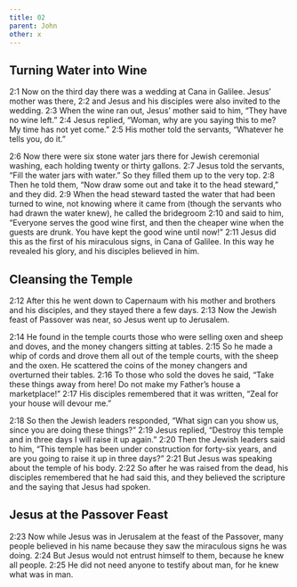 ```yaml
---
title: 02
parent: John
other: x
---
```


## Turning Water into Wine

<a name="2:1">2:1</a> Now on the third day there was a wedding at Cana in Galilee. Jesus’ mother was there, <a name="2:2">2:2</a> and Jesus and his disciples were also invited to the wedding. <a name="2:3">2:3</a> When the wine ran out, Jesus’ mother said to him, “They have no wine left.” <a name="2:4">2:4</a> Jesus replied, “Woman, why are you saying this to me? My time has not yet come.” <a name="2:5">2:5</a> His mother told the servants, “Whatever he tells you, do it.”

<a name="2:6">2:6</a> Now there were six stone water jars there for Jewish ceremonial washing, each holding twenty or thirty gallons. <a name="2:7">2:7</a> Jesus told the servants, “Fill the water jars with water.” So they filled them up to the very top. <a name="2:8">2:8</a> Then he told them, “Now draw some out and take it to the head steward,” and they did. <a name="2:9">2:9</a> When the head steward tasted the water that had been turned to wine, not knowing where it came from (though the servants who had drawn the water knew), he called the bridegroom <a name="2:10">2:10</a> and said to him, “Everyone serves the good wine first, and then the cheaper wine when the guests are drunk. You have kept the good wine until now!” <a name="2:11">2:11</a> Jesus did this as the first of his miraculous signs, in Cana of Galilee. In this way he revealed his glory, and his disciples believed in him.

## Cleansing the Temple

<a name="2:12">2:12</a> After this he went down to Capernaum with his mother and brothers and his disciples, and they stayed there a few days. <a name="2:13">2:13</a> Now the Jewish feast of Passover was near, so Jesus went up to Jerusalem.

<a name="2:14">2:14</a> He found in the temple courts those who were selling oxen and sheep and doves, and the money changers sitting at tables. <a name="2:15">2:15</a> So he made a whip of cords and drove them all out of the temple courts, with the sheep and the oxen. He scattered the coins of the money changers and overturned their tables. <a name="2:16">2:16</a> To those who sold the doves he said, “Take these things away from here! Do not make my Father’s house a marketplace!” <a name="2:17">2:17</a> His disciples remembered that it was written, “Zeal for your house will devour me.”

<a name="2:18">2:18</a> So then the Jewish leaders responded, “What sign can you show us, since you are doing these things?” <a name="2:19">2:19</a> Jesus replied, “Destroy this temple and in three days I will raise it up again.” <a name="2:20">2:20</a> Then the Jewish leaders said to him, “This temple has been under construction for forty-six years, and are you going to raise it up in three days?” <a name="2:21">2:21</a> But Jesus was speaking about the temple of his body. <a name="2:22">2:22</a> So after he was raised from the dead, his disciples remembered that he had said this, and they believed the scripture and the saying that Jesus had spoken.

## Jesus at the Passover Feast

<a name="2:23">2:23</a> Now while Jesus was in Jerusalem at the feast of the Passover, many people believed in his name because they saw the miraculous signs he was doing. <a name="2:24">2:24</a> But Jesus would not entrust himself to them, because he knew all people. <a name="2:25">2:25</a> He did not need anyone to testify about man, for he knew what was in man.
